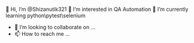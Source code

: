 👋 Hi, I’m @Shizanutik321
👀 I’m interested in QA Automation
🌱 I’m currently learning python\pytest\selenium
- 💞️ I’m looking to collaborate on ...
- 📫 How to reach me ...

<!---
Shizanutik321/Shizanutik321 is a ✨ special ✨ repository because its `README.md` (this file) appears on your GitHub profile.
You can click the Preview link to take a look at your changes.
--->
